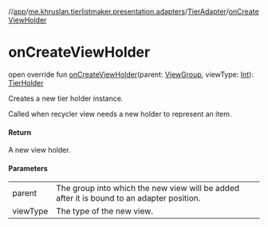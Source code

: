 //[app](../../../index.md)/[me.khruslan.tierlistmaker.presentation.adapters](../index.md)/[TierAdapter](index.md)/[onCreateViewHolder](on-create-view-holder.md)

# onCreateViewHolder

open override fun [onCreateViewHolder](on-create-view-holder.md)(parent: [ViewGroup](https://developer.android.com/reference/kotlin/android/view/ViewGroup.html), viewType: [Int](https://kotlinlang.org/api/latest/jvm/stdlib/kotlin/-int/index.html)): [TierHolder](../../me.khruslan.tierlistmaker.presentation.holders/-tier-holder/index.md)

Creates a new tier holder instance.

Called when recycler view needs a new holder to represent an item.

#### Return

A new view holder.

#### Parameters

| | |
|---|---|
| parent | The group into which the new view will be added after it is bound to an adapter position. |
| viewType | The type of the new view. |
